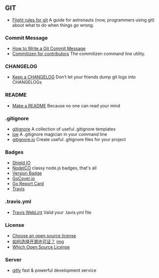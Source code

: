 ## GIT

- [Flight rules for git](https://github.com/k88hudson/git-flight-rules) A guide for astronauts (now, programmers using git) about what to do when things go wrong.

### Commit Message
- [How to Write a Git Commit Message](http://chris.beams.io/posts/git-commit/)
- [Commitizen for contributors](https://github.com/commitizen/cz-cli) The commitizen command line utility.

### CHANGELOG
- [Keep a CHANGELOG](http://keepachangelog.com/en/0.3.0/) Don’t let your friends dump git logs into CHANGELOGs

### README
- [Make a README](https://www.makeareadme.com/) Because no one can read your mind

### .gitignore
- [gitignore](https://github.com/github/gitignore) A collection of useful .gitignore templates
- [joe](https://github.com/karan/joe) A .gitignore magician in your command line
- [gitignore.io](https://www.gitignore.io/) Create useful .gitignore files for your project

### Badges
- [Shield IO](https://shields.io/)
- [NodeICO](https://nodei.co/) classy node.js badges, that's all
- [Version Badge](https://badge.fury.io/)
- [GoCover.io](https://gocover.io/)
- [Go Report Card](https://goreportcard.com/)
- [Travis](https://docs.travis-ci.com/user/status-images/)

### .travis.yml
- [Travis WebLint](http://lint.travis-ci.org/) Valid your .tavis.yml file

### License
- [Choose an open source license](http://choosealicense.com/)
- [如何选择开源许可证？](http://www.ruanyifeng.com/blog/2011/05/how_to_choose_free_software_licenses.html) [img](./free_software_licenses.png)
- [Which Open Source License](./which-open-source-license.png)

### Server
- [gitly](https://gitly.io/) fast & powerful development service
